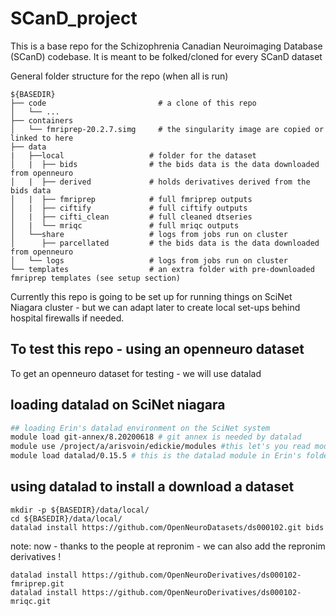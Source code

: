# SCanD_project

This is a base repo for the Schizophrenia Canadian Neuroimaging Database (SCanD) codebase. It is meant to be folked/cloned for every SCanD dataset

General folder structure for the repo (when all is run)

```
${BASEDIR}
├── code                         # a clone of this repo
│   └── ...       
├── containers
│   └── fmriprep-20.2.7.simg     # the singularity image are copied or linked to here
├── data
|   ├──local                   # folder for the dataset
│   |  ├── bids                # the bids data is the data downloaded from openneuro
│   |  ├── derived             # holds derivatives derived from the bids data
│   |  ├── fmriprep            # full fmriprep outputs
│   |  ├── ciftify             # full ciftify outputs
│   |  ├── cifti_clean         # full cleaned dtseries
│   |  └── mriqc               # full mriqc outputs
│   └──share                   # logs from jobs run on cluster
│      ├── parcellated         # the bids data is the data downloaded from openneuro
│   └── logs                   # logs from jobs run on cluster
└── templates                  # an extra folder with pre-downloaded fmriprep templates (see setup section)

```

Currently this repo is going to be set up for running things on SciNet Niagara cluster - but we can adapt later to create local set-ups behind hospital firewalls if needed.

## To test this repo - using an openneuro dataset

To get an openneuro dataset for testing - we will use datalad


## loading datalad on SciNet niagara
```sh
## loading Erin's datalad environment on the SciNet system
module load git-annex/8.20200618 # git annex is needed by datalad
module use /project/a/arisvoin/edickie/modules #this let's you read modules from Erin's folder
module load datalad/0.15.5 # this is the datalad module in Erin's folder
```

## using datalad to install a download a dataset

```
mkdir -p ${BASEDIR}/data/local/
cd ${BASEDIR}/data/local/
datalad install https://github.com/OpenNeuroDatasets/ds000102.git bids
```

note: now - thanks to the people at repronim - we can also add the repronim derivatives !

```{r}
datalad install https://github.com/OpenNeuroDerivatives/ds000102-fmriprep.git
datalad install https://github.com/OpenNeuroDerivatives/ds000102-mriqc.git
```
